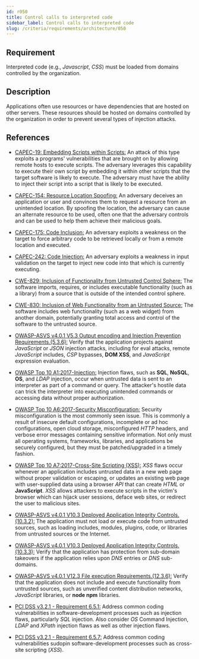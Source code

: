 ```yaml
---
id: r050
title: Control calls to interpreted code
sidebar_label: Control calls to interpreted code
slug: /criteria/requirements/architecture/050
---
```


## Requirement

Interpreted code (e.g., *Javascript*, *CSS*)
must be loaded from domains
controlled by the organization.

## Description

Applications often use resources
or have dependencies
that are hosted on other servers.
These resources should be hosted
on domains controlled by the organization
in order to prevent several types
of injection attacks.

## References

- [CAPEC-19: Embedding Scripts within Scripts:](http://capec.mitre.org/data/definitions/19.html)
An attack of this type exploits
a programs' vulnerabilities
that are brought on 
by allowing remote hosts
to execute scripts.
The adversary leverages this capability
to execute their own script
by embedding it within other scripts
that the target software
is likely to execute.
The adversary must have the ability
to inject their script
into a script that is likely to be executed.

- [CAPEC-154: Resource Location Spoofing:](http://capec.mitre.org/data/definitions/154.html)
An adversary deceives an application
or user and convinces them to
request a resource
from an unintended location.
By spoofing the location,
the adversary can cause
an alternate resource to be used,
often one that the adversary controls
and can be used to help them
achieve their malicious goals.

- [CAPEC-175: Code Inclusion:](http://capec.mitre.org/data/definitions/175.html)
An adversary exploits a weakness
on the target to force arbitrary code
to be retrieved locally
or from a remote location
and executed.

- [CAPEC-242: Code Injection:](http://capec.mitre.org/data/definitions/242.html)
An adversary exploits a weakness
in input validation on the target
to inject new code
into that which is currently executing.

- [CWE-829: Inclusion of Functionality from Untrusted Control Sphere:](https://cwe.mitre.org/data/definitions/829.html)
The software imports, requires,
or includes executable functionality
(such as a library)
from a source that is outside
of the intended control sphere.

- [CWE-830: Inclusion of Web Functionality from an Untrusted Source:](https://cwe.mitre.org/data/definitions/830.html)
The software includes web functionality
(such as a web widget)
from another domain,
potentially granting total access
and control of the software
to the untrusted source.

- [OWASP-ASVS v4.0.1 V5.3 Output encoding and Injection Prevention Requirements.(5.3.6):](https://owasp.org/www-pdf-archive/OWASP_Application_Security_Verification_Standard_4.0-en.pdf)
Verify that the application projects
against *JavaScript*
or *JSON* injection attacks,
including for eval attacks,
remote *JavaScript* includes,
*CSP* bypasses, **DOM XSS**,
and *JavaScript* expression evaluation.

- [OWASP Top 10 A1:2017-Injection:](https://owasp.org/www-project-top-ten/OWASP_Top_Ten_2017/Top_10-2017_A1-Injection)
Injection flaws, such as **SQL**, **NoSQL**,
**OS**, and *LDAP* injection,
occur when untrusted data is sent
to an interpreter
as part of a command or query.
The attacker's hostile data
can trick the interpreter
into executing unintended commands
or accessing data
without proper authorization.

- [OWASP Top 10 A6:2017-Security Misconfiguration:](https://owasp.org/www-project-top-ten/OWASP_Top_Ten_2017/Top_10-2017_A6-Security_Misconfiguration)
Security misconfiguration
is the most commonly seen issue.
This is commonly a result
of insecure default configurations,
incomplete or ad hoc configurations,
open cloud storage,
misconfigured *HTTP* headers,
and verbose error messages
containing sensitive information.
Not only must all operating systems,
frameworks, libraries, and applications
be securely configured,
but they must be patched/upgraded
in a timely fashion.

- [OWASP Top 10 A7:2017-Cross-Site Scripting (XSS):](https://owasp.org/www-project-top-ten/OWASP_Top_Ten_2017/Top_10-2017_A7-Cross-Site_Scripting_(XSS))
*XSS* flaws
occur whenever an application
includes untrusted data
in a new web page
without proper validation
or escaping, or updates an existing web page
with user-supplied data
using a browser *API* that can create *HTML*
or **JavaScript**.
*XSS* allows attackers
to execute scripts
in the victim's browser
which can hijack user sessions,
deface web sites,
or redirect the user to malicious sites.

- [OWASP-ASVS v4.0.1 V10.3 Deployed Application Integrity Controls.(10.3.2):](https://owasp.org/www-pdf-archive/OWASP_Application_Security_Verification_Standard_4.0-en.pdf)
The application must not load
or execute code
from untrusted sources,
such as loading includes,
modules, plugins, code, or libraries
from untrusted sources
or the Internet.

- [OWASP-ASVS v4.0.1 V10.3 Deployed Application Integrity Controls.(10.3.3):](https://owasp.org/www-pdf-archive/OWASP_Application_Security_Verification_Standard_4.0-en.pdf)
Verify that the application
has protection from sub-domain takeovers
if the application relies upon *DNS* entries
or *DNS* sub-domains.

- [OWASP-ASVS v4.0.1 V12.3 File execution Requirements.(12.3.6):](https://owasp.org/www-pdf-archive/OWASP_Application_Security_Verification_Standard_4.0-en.pdf)
Verify that the application
does not include
and execute functionality
from untrusted sources,
such as unverified content distribution networks,
*JavaScript* libraries, or **node npm** libraries.

- [PCI DSS v3.2.1 - Requirement 6.5.1:](https://www.pcisecuritystandards.org/documents/PCI_DSS_v3-2-1.pdf)
Address common coding vulnerabilities
in software-development processes
such as injection flaws,
particularly *SQL* injection.
Also consider *OS* Command Injection,
*LDAP* and *XPath* injection flaws
as well as other injection flaws.

- [PCI DSS v3.2.1 - Requirement 6.5.7:](https://www.pcisecuritystandards.org/documents/PCI_DSS_v3-2-1.pdf)
Address common coding vulnerabilities
sudopin software-development processes
such as cross-site scripting (*XSS*).
